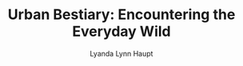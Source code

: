 ---
layout: post
title: "Urban Bestiary: Encountering the Everyday Wild"
author: "Lyanda Lynn Haupt"
excerpt: "\"Good quote from book\""
categories: reading
tags: [sample-post, readability, test]
comments: true
share: true
modified: 2016-06-01T14:18:57-04:00
image:
  feature: urban-bestiary.jpg
---
